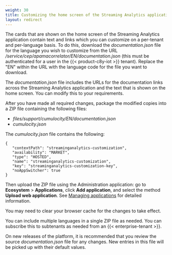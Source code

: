 ```yaml
---
weight: 30
title: Customizing the home screen of the Streaming Analytics application
layout: redirect
---
```


The cards that are shown on the home screen of the Streaming Analytics application contain text and links
which you can customize on a per-tenant and per-language basis. To do this, download the *documentation.json* file
for the language you wish to customize from the URL */service/cep/apamacorrelator/EN/documentation.json*
(this must be authenticated for a user in the {{< product-c8y-iot >}} tenant). Replace the "EN" within the URL with the
language code for the file you want to download.

The *documentation.json* file includes the URLs for the documentation links across the Streaming Analytics application
and the text that is shown on the home screen. You can modify this to your requirements.

After you have made all required changes, package the modified copies into a ZIP file containing the following files:

- *files/support/cumulocity/EN/documentation.json*
- *cumulocity.json*

The *cumulocity.json* file contains the following:

```
{
   "contextPath": "streaminganalytics-customization",
   "availability": "MARKET",
   "type": "HOSTED",
   "name": "streaminganalytics-customization",
   "key": "streaminganalytics-customization-key",
   "noAppSwitcher": true
}
```

Then upload the ZIP file using the Administration application: go to **Ecosystem** > **Applications**, click **Add application**, and select the method **Upload web application**.
See [Managing applications](/standard-tenant/ecosystem/#managing-applications) for detailed information.

You may need to clear your browser cache for the changes to take effect.

You can include multiple languages in a single ZIP file as needed. You can subscribe this to subtenants as needed from an {{< enterprise-tenant >}}.

On new releases of the platform, it is recommended that you review the source *documentation.json* file for any changes.
New entries in this file will be picked up with their default values.
